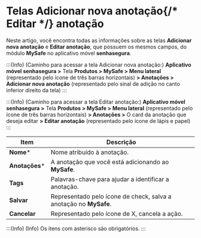 # Telas Adicionar nova anotação{/* Editar */} anotação

Neste artigo, você encontra todas as informações sobre as telas **Adicionar nova anotação** e **Editar anotação**, que possuem os mesmos campos, do módulo **MySafe** no aplicativo móvel **senhasegura**.

:::(Info) (Caminho para acessar a tela Adicionar nova anotação:)
**Aplicativo móvel senhasegura >** Tela **Produtos > MySafe > Menu lateral** (representado pelo ícone de três barras horizontais) **> Anotações > Adicionar nova anotação** (representado pelo sinal de adição no canto inferior direito da tela) 
:::

:::(Info) (Caminho para acessar a tela Editar anotação:)
**Aplicativo móvel senhasegura >** Tela **Produtos > MySafe > Menu lateral** (representado pelo ícone de três barras horizontais) **> Anotações >**  O card da anotação que deseja editar **> Editar anotação** (representado pelo ícone de lápis e papel)
:::


| Item | Descrição |
| --- | --- |
| **Nome*** | Nome atribuído à anotação. |
| **Anotações*** | A anotação que você está adicionando ao **MySafe**. |
| **Tags** | Palavras-chave para ajudar a identificar a anotação. |
| **Salvar** | Representado pelo ícone de check, salva a anotação no **MySafe**. |
| **Cancelar** | Representado pelo ícone de X, cancela a ação. |

:::(Info) (Info)
Os itens com asterisco são obrigatórios.
:::